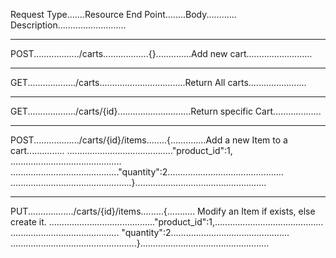 Request Type.......Resource End Point........Body............ Description...........................
________________________________________________________________________________________________________
POST................../carts..................{}..............Add new cart..........................
________________________________________________________________________________________________________
GET.................../carts..................................Return All carts.......................
________________________________________________________________________________________________________
GET.................../carts/{id}.............................Return specific Cart................... 
________________________________________________________________________________________________________
POST................../carts/{id}/items........{..............Add a new Item to a cart...............
.........................................."product_id":1, ............................................
..........................................."quantity":2..............................................
................................................}....................................................
 _______________________________________________________________________________________________________
 PUT................../carts/{id}/items.........{........... Modify an Item if exists, else create it.
.........................................."product_id":1,...........................................
........................................... "quantity":2...............................................
..................................................}...................................................


